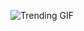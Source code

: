 ![Trending GIF](https://media2.giphy.com/media/v1.Y2lkPThiYjIxNzcyZGRnZXo1ZjB6MHc3eGQwNm8wY21mcjF3aDF5M3lrOGpnbHhsaG4xYiZlcD12MV9naWZzX3NlYXJjaCZjdD1n/YQitE4YNQNahy/giphy.gif)
